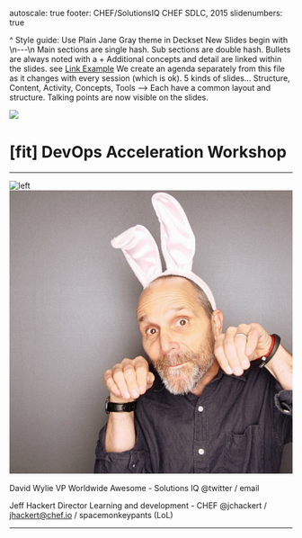 autoscale: true
footer: CHEF/SolutionsIQ CHEF SDLC, 2015
slidenumbers: true

^ Style guide:
Use Plain Jane Gray theme in Deckset
New Slides begin with  \n---\n
Main sections are single hash.
Sub sections are double hash.
Bullets are always noted with a  +
Additional concepts and detail are linked within the slides. see [Link Example](/linkexample.md)
We create an agenda separately from this file as it changes with every session (which is ok).
5 kinds of slides... Structure, Content, Activity, Concepts, Tools --> Each have a common layout and structure.
Talking points are now visible on the slides.

![](pics/paint1.JPG)
# [fit] DevOps Acceleration Workshop

---

![left](pics/JA2.JPG)
![right](pics/jeff_hackert.JPG)

David Wylie
VP Worldwide Awesome - Solutions IQ
@twitter / email


Jeff Hackert
Director Learning and development - CHEF
@jchackert / jhackert@chef.io / spacemonkeypants (LoL)

---
